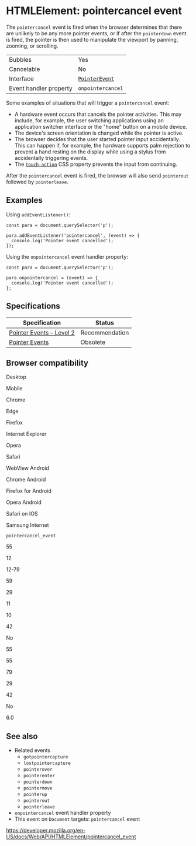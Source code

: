 # HTMLElement: pointercancel event

The `pointercancel` event is fired when the browser determines that there are unlikely to be any more pointer events, or if after the `pointerdown` event is fired, the pointer is then used to manipulate the viewport by panning, zooming, or scrolling.

<table><tbody><tr class="odd"><td>Bubbles</td><td>Yes</td></tr><tr class="even"><td>Cancelable</td><td>No</td></tr><tr class="odd"><td>Interface</td><td><a href="../pointerevent"><code>PointerEvent</code></a></td></tr><tr class="even"><td>Event handler property</td><td><code>onpointercancel</code></td></tr></tbody></table>

Some examples of situations that will trigger a `pointercancel` event:

- A hardware event occurs that cancels the pointer activities. This may include, for example, the user switching applications using an application switcher interface or the "home" button on a mobile device.
- The device's screen orientation is changed while the pointer is active.
- The browser decides that the user started pointer input accidentally. This can happen if, for example, the hardware supports palm rejection to prevent a hand resting on the display while using a stylus from accidentally triggering events.
- The [`touch-action`](https://developer.mozilla.org/en-US/docs/Web/CSS/touch-action) CSS property prevents the input from continuing.

After the `pointercancel` event is fired, the browser will also send `pointerout` followed by `pointerleave`.

## Examples

Using `addEventListener()`:

    const para = document.querySelector('p');

    para.addEventListener('pointercancel', (event) => {
      console.log('Pointer event cancelled');
    });

Using the `onpointercancel` event handler property:

    const para = document.querySelector('p');

    para.onpointercancel = (event) => {
      console.log('Pointer event cancelled');
    };

## Specifications

<table><thead><tr class="header"><th>Specification</th><th>Status</th></tr></thead><tbody><tr class="odd"><td><a href="https://www.w3.org/TR/pointerevents2/#the-pointercancel-event">Pointer Events – Level 2</a></td><td><span class="spec-rec">Recommendation</span></td></tr><tr class="even"><td><a href="https://www.w3.org/TR/pointerevents1/#the-pointercancel-event">Pointer Events</a></td><td><span class="spec-obsolete">Obsolete</span></td></tr></tbody></table>

## Browser compatibility

Desktop

Mobile

Chrome

Edge

Firefox

Internet Explorer

Opera

Safari

WebView Android

Chrome Android

Firefox for Android

Opera Android

Safari on IOS

Samsung Internet

`pointercancel_event`

55

12

12-79

59

29

11

10

42

No

55

55

79

29

42

No

6.0

## See also

- Related events
  - `gotpointercapture`
  - `lostpointercapture`
  - `pointerover`
  - `pointerenter`
  - `pointerdown`
  - `pointermove`
  - `pointerup`
  - `pointerout`
  - `pointerleave`
- `onpointercancel` event handler property
- This event on `Document` targets: `pointercancel` event

<a href="https://developer.mozilla.org/en-US/docs/Web/API/HTMLElement/pointercancel_event" class="_attribution-link">https://developer.mozilla.org/en-US/docs/Web/API/HTMLElement/pointercancel_event</a>
